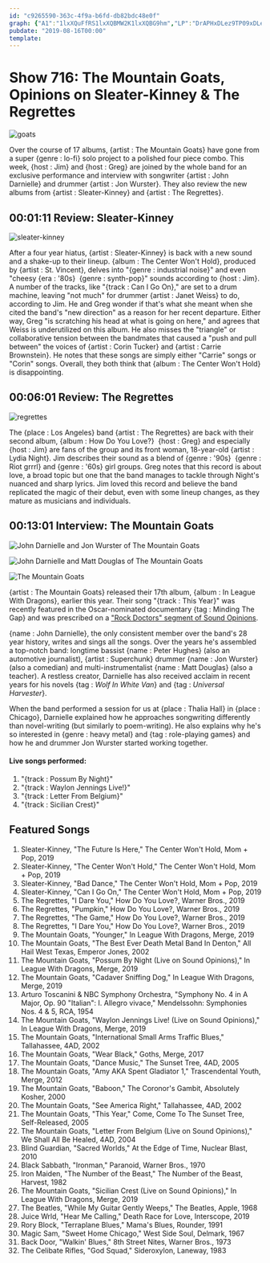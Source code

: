```yaml
---
id: "c9265590-363c-4f9a-b6fd-db82bdc48e0f"
graph: {"A1":"1lxXQuFfRS1lxXQBMW2K1lxXQBG9hm","LP":"DrAPHxDLez9TP09xDLezCO7YYxDLezkLDGrxDLezwwfL7xDLezxDLezzRvKBxDLezxM2hHKnRGoxDLezXtu6ixDLezOhVHtxDLezXtu6ik5bWiNFhHLxM2hH","1Z":"JvFRUgJIVW"}
pubdate: "2019-08-16T00:00"
template: 
---
```






# Show 716: The Mountain Goats, Opinions on Sleater-Kinney & The Regrettes

![goats](https://static.soundopinions.org/images/2019/mountaings.jpg)

Over the course of 17 albums, {artist : The Mountain Goats} have gone from a super {genre : lo-fi} solo project to a polished four piece combo. This week, {host : Jim} and {host : Greg} are joined by the whole band for an exclusive performance and interview with songwriter {artist : John Darnielle} and drummer {artist : Jon Wurster}. They also review the new albums from {artist : Sleater-Kinney} and {artist : The Regrettes}.



## 00:01:11 Review: Sleater-Kinney

![sleater-kinney](https://static.soundopinions.org/assets/716/1Z0.jpg)

After a four year hiatus, {artist : Sleater-Kinney} is back with a new sound and a shake-up to their lineup. {album : The Center Won't Hold}, produced by {artist : St. Vincent}, delves into "{genre : industrial noise}" and even "cheesy {era : '80s}  {genre : synth-pop}" sounds according to {host : Jim}. A number of the tracks, like "{track : Can I Go On}," are set to a drum machine, leaving "not much" for drummer {artist : Janet Weiss} to do, according to Jim. He and Greg wonder if that's what she meant when she cited the band's "new direction" as a reason for her recent departure. Either way, Greg "is scratching his head at what is going on here," and agrees that Weiss is underutilized on this album. He also misses the "triangle" or collaborative tension between the bandmates that caused a "push and pull between" the voices of {artist : Corin Tucker} and {artist : Carrie Brownstein}. He notes that these songs are simply either "Carrie" songs or "Corin" songs. Overall, they both think that {album : The Center Won't Hold} is disappointing.



## 00:06:01 Review: The Regrettes

![regrettes](https://static.soundopinions.org/assets/716/A10.jpg)

The {place : Los Angeles} band {artist : The Regrettes} are back with their second album, {album : How Do You Love?}  {host : Greg} and especially {host : Jim} are fans of the group and its front woman, 18-year-old {artist : Lydia Night}. Jim describes their sound as a blend of {genre : '90s}  {genre : Riot grrrl} and {genre : '60s} girl groups. Greg notes that this record is about love, a broad topic but one that the band manages to tackle through Night's nuanced and sharp lyrics. Jim loved this record and believe the band replicated the magic of their debut, even with some lineup changes, as they mature as musicians and individuals.



## 00:13:01 Interview: The Mountain Goats

![John Darnielle and Jon Wurster of The Mountain Goats](https://static.soundopinions.org/assets/716/LP0.jpg)

![John Darnielle and Matt Douglas of The Mountain Goats](https://static.soundopinions.org/assets/716/LP1.jpg)

![The Mountain Goats](https://static.soundopinions.org/assets/716/LP2.jpg)

{artist : The Mountain Goats} released their 17th album, {album : In League With Dragons}, earlier this year. Their song "{track : This Year}" was recently featured in the Oscar-nominated documentary {tag : Minding The Gap} and was prescribed on a ["Rock Doctors" segment of Sound Opinions](https://soundopinions.org/show/698/#themountaingoats).

{name : John Darnielle}, the only consistent member over the band's 28 year history, writes and sings all the songs. Over the years he's assembled a top-notch band: longtime bassist {name : Peter Hughes} (also an automotive journalist), {artist : Superchunk} drummer {name : Jon Wurster} (also a comedian) and multi-instrumentalist {name : Matt Douglas} (also a teacher). A restless creator, Darnielle has also received acclaim in recent years for his novels {tag : *Wolf In White Van*} and {tag : *Universal Harvester*}.

When the band performed a session for us at {place : Thalia Hall} in {place : Chicago}, Darnielle explained how he approaches songwriting differently than novel-writing (but similarly to poem-writing). He also explains why he's so interested in {genre : heavy metal} and {tag : role-playing games} and how he and drummer Jon Wurster started working together.

#### Live songs performed:

1. "{track : Possum By Night}"
2. "{track : Waylon Jennings Live!}"
3. "{track : Letter From Belgium}"
4. "{track : Sicilian Crest}"



## Featured Songs

1. Sleater-Kinney, "The Future Is Here," The Center Won't Hold, Mom + Pop, 2019
2. Sleater-Kinney, "The Center Won't Hold," The Center Won't Hold, Mom + Pop, 2019
3. Sleater-Kinney, "Bad Dance," The Center Won't Hold, Mom + Pop, 2019
4. Sleater-Kinney, "Can I Go On," The Center Won't Hold, Mom + Pop, 2019
5. The Regrettes, "I Dare You," How Do You Love?, Warner Bros., 2019
6. The Regrettes, "Pumpkin," How Do You Love?, Warner Bros., 2019
7. The Regrettes, "The Game," How Do You Love?, Warner Bros., 2019
8. The Regrettes, "I Dare You," How Do You Love?, Warner Bros., 2019
9. The Mountain Goats, "Younger," In League With Dragons, Merge, 2019
10. The Mountain Goats, "The Best Ever Death Metal Band In Denton," All Hail West Texas, Emperor Jones, 2002
11. The Mountain Goats, "Possum By Night (Live on Sound Opinions)," In League With Dragons, Merge, 2019
12. The Mountain Goats, "Cadaver Sniffing Dog," In League With Dragons, Merge, 2019
13. Arturo Toscanini & NBC Symphony Orchestra, "Symphony No. 4 in A Major, Op. 90 "Italian": I. Allegro vivace," Mendelssohn: Symphonies Nos. 4 & 5, RCA, 1954
14. The Mountain Goats, "Waylon Jennings Live! (Live on Sound Opinions)," In League With Dragons, Merge, 2019
15. The Mountain Goats, "International Small Arms Traffic Blues," Tallahassee, 4AD, 2002
16. The Mountain Goats, "Wear Black," Goths, Merge, 2017
17. The Mountain Goats, "Dance Music," The Sunset Tree, 4AD, 2005
18. The Mountain Goats, "Amy AKA Spent Gladiator 1," Trascendental Youth, Merge, 2012
19. The Mountain Goats, "Baboon," The Coronor's Gambit, Absolutely Kosher, 2000
20. The Mountain Goats, "See America Right," Tallahassee, 4AD, 2002
21. The Mountain Goats, "This Year," Come, Come To The Sunset Tree, Self-Released, 2005
22. The Mountain Goats, "Letter From Belgium (Live on Sound Opinions)," We Shall All Be Healed, 4AD, 2004
23. Blind Guardian, "Sacred Worlds," At the Edge of Time, Nuclear Blast, 2010
24. Black Sabbath, "Ironman," Paranoid, Warner Bros., 1970
25. Iron Maiden, "The Number of the Beast," The Number of the Beast, Harvest, 1982
26. The Mountain Goats, "Sicilian Crest (Live on Sound Opinions)," In League With Dragons, Merge, 2019
27. The Beatles, "While My Guitar Gently Weeps," The Beatles, Apple, 1968
28. Juice Wrld, "Hear Me Calling," Death Race for Love, Interscope, 2019
29. Rory Block, "Terraplane Blues," Mama's Blues, Rounder, 1991
30. Magic Sam, "Sweet Home Chicago," West Side Soul, Delmark, 1967
31. Back Door, "Walkin' Blues," 8th Street Nites, Warner Bros., 1973
32. The Celibate Rifles, "God Squad," Sideroxylon, Laneway, 1983